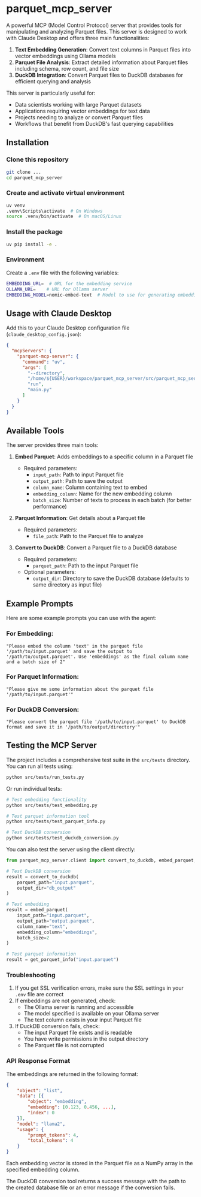 # parquet_mcp_server

A powerful MCP (Model Control Protocol) server that provides tools for manipulating and analyzing Parquet files. This server is designed to work with Claude Desktop and offers three main functionalities:

1. **Text Embedding Generation**: Convert text columns in Parquet files into vector embeddings using Ollama models
2. **Parquet File Analysis**: Extract detailed information about Parquet files including schema, row count, and file size
3. **DuckDB Integration**: Convert Parquet files to DuckDB databases for efficient querying and analysis

This server is particularly useful for:
- Data scientists working with large Parquet datasets
- Applications requiring vector embeddings for text data
- Projects needing to analyze or convert Parquet files
- Workflows that benefit from DuckDB's fast querying capabilities

## Installation

### Clone this repository

```bash
git clone ...
cd parquet_mcp_server
```

### Create and activate virtual environment

```bash
uv venv
.venv\Scripts\activate  # On Windows
source .venv/bin/activate  # On macOS/Linux
```

### Install the package

```bash
uv pip install -e .
```

### Environment

Create a `.env` file with the following variables:

```bash
EMBEDDING_URL=  # URL for the embedding service
OLLAMA_URL=    # URL for Ollama server
EMBEDDING_MODEL=nomic-embed-text  # Model to use for generating embeddings
```

## Usage with Claude Desktop

Add this to your Claude Desktop configuration file (`claude_desktop_config.json`):

```json
{
  "mcpServers": {
    "parquet-mcp-server": {
      "command": "uv",
      "args": [
        "--directory",
        "/home/${USER}/workspace/parquet_mcp_server/src/parquet_mcp_server",
        "run",
        "main.py"
      ]
    }
  }
}
```

## Available Tools

The server provides three main tools:

1. **Embed Parquet**: Adds embeddings to a specific column in a Parquet file
   - Required parameters:
     - `input_path`: Path to input Parquet file
     - `output_path`: Path to save the output
     - `column_name`: Column containing text to embed
     - `embedding_column`: Name for the new embedding column
     - `batch_size`: Number of texts to process in each batch (for better performance)

2. **Parquet Information**: Get details about a Parquet file
   - Required parameters:
     - `file_path`: Path to the Parquet file to analyze

3. **Convert to DuckDB**: Convert a Parquet file to a DuckDB database
   - Required parameters:
     - `parquet_path`: Path to the input Parquet file
   - Optional parameters:
     - `output_dir`: Directory to save the DuckDB database (defaults to same directory as input file)

## Example Prompts

Here are some example prompts you can use with the agent:

### For Embedding:
```
"Please embed the column 'text' in the parquet file '/path/to/input.parquet' and save the output to '/path/to/output.parquet'. Use 'embeddings' as the final column name and a batch size of 2"
```

### For Parquet Information:
```
"Please give me some information about the parquet file '/path/to/input.parquet'"
```

### For DuckDB Conversion:
```
"Please convert the parquet file '/path/to/input.parquet' to DuckDB format and save it in '/path/to/output/directory'"
```

## Testing the MCP Server

The project includes a comprehensive test suite in the `src/tests` directory. You can run all tests using:

```bash
python src/tests/run_tests.py
```

Or run individual tests:

```bash
# Test embedding functionality
python src/tests/test_embedding.py

# Test parquet information tool
python src/tests/test_parquet_info.py

# Test DuckDB conversion
python src/tests/test_duckdb_conversion.py
```

You can also test the server using the client directly:

```python
from parquet_mcp_server.client import convert_to_duckdb, embed_parquet, get_parquet_info

# Test DuckDB conversion
result = convert_to_duckdb(
    parquet_path="input.parquet",
    output_dir="db_output"
)

# Test embedding
result = embed_parquet(
    input_path="input.parquet",
    output_path="output.parquet",
    column_name="text",
    embedding_column="embeddings",
    batch_size=2
)

# Test parquet information
result = get_parquet_info("input.parquet")
```

### Troubleshooting

1. If you get SSL verification errors, make sure the SSL settings in your `.env` file are correct
2. If embeddings are not generated, check:
   - The Ollama server is running and accessible
   - The model specified is available on your Ollama server
   - The text column exists in your input Parquet file
3. If DuckDB conversion fails, check:
   - The input Parquet file exists and is readable
   - You have write permissions in the output directory
   - The Parquet file is not corrupted

### API Response Format

The embeddings are returned in the following format:

```json
{
    "object": "list",
    "data": [{
        "object": "embedding",
        "embedding": [0.123, 0.456, ...],
        "index": 0
    }],
    "model": "llama2",
    "usage": {
        "prompt_tokens": 4,
        "total_tokens": 4
    }
}
```

Each embedding vector is stored in the Parquet file as a NumPy array in the specified embedding column.

The DuckDB conversion tool returns a success message with the path to the created database file or an error message if the conversion fails.
